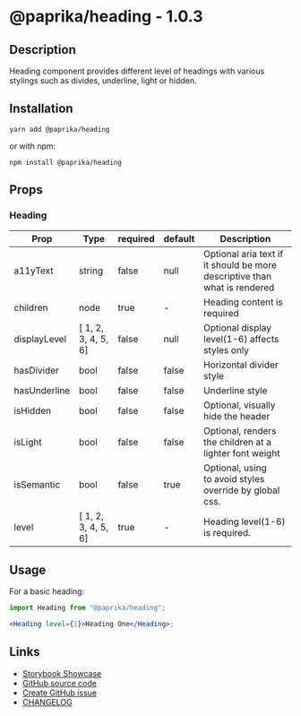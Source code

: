 <!-- start: Autogenerated - do not modify -->

# @paprika/heading - 1.0.3

## Description

Heading component provides different level of headings with various stylings such as divides, underline, light or hidden.

## Installation

```
yarn add @paprika/heading
```

or with npm:

```
npm install @paprika/heading
```

## Props

### Heading

| Prop         | Type                | required | default | Description                                                               |
| ------------ | ------------------- | -------- | ------- | ------------------------------------------------------------------------- |
| a11yText     | string              | false    | null    | Optional aria text if it should be more descriptive than what is rendered |
| children     | node                | true     | -       | Heading content is required                                               |
| displayLevel | [ 1, 2, 3, 4, 5, 6] | false    | null    | Optional display level(1-6) affects styles only                           |
| hasDivider   | bool                | false    | false   | Horizontal divider style                                                  |
| hasUnderline | bool                | false    | false   | Underline style                                                           |
| isHidden     | bool                | false    | false   | Optional, visually hide the header                                        |
| isLight      | bool                | false    | false   | Optional, renders the children at a lighter font weight                   |
| isSemantic   | bool                | false    | true    | Optional, using <div> to avoid styles override by global css.             |
| level        | [ 1, 2, 3, 4, 5, 6] | true     | -       | Heading level(1-6) is required.                                           |

<!-- end: Autogenerated - do not modify -->
<!-- content -->

## Usage

For a basic heading:

```jsx
import Heading from "@paprika/heading";

<Heading level={1}>Heading One</Heading>;
```

<!-- eoContent -->

## Links

- [Storybook Showcase](https://paprika.highbond.com/?path=/story/display-heading--showcase)
- [GitHub source code](https://github.com/acl-services/paprika/tree/master/packages/Heading/src)
- [Create GitHub issue](https://github.com/acl-services/paprika/issues/new?label=[]&title=@paprika/heading%20[help]:%20your%20short%20description&body=%0A%23%20Help%20wanted%0A%0A%23%23%20Please%20write%20your%20question.%0A*A%20clear%20and%20concise%20description%20of%20what%20the%20question%20is*%0A%0A%23%23%20Additional%20context%0A*Add%20any%20other%20context%20or%20screenshots%20about%20your%20question%20here.*%0A)
- [CHANGELOG](https://github.com/acl-services/paprika/tree/master/packages/Heading/CHANGELOG.md)
